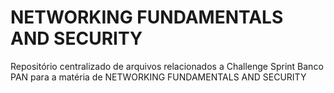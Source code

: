 # NETWORKING FUNDAMENTALS AND SECURITY

Repositório centralizado de arquivos relacionados a Challenge Sprint Banco PAN para a matéria de NETWORKING FUNDAMENTALS AND SECURITY
